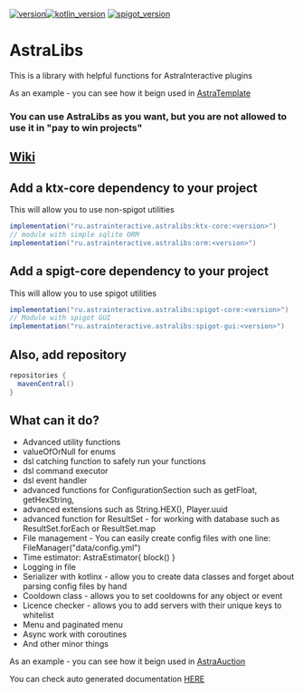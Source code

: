 [![version](https://img.shields.io/maven-central/v/ru.astrainteractive.astralibs/ktx-core?style=flat-square)](https://github.com/Astra-Interactive/AstraLibs)[![kotlin_version](https://img.shields.io/badge/kotlin-1.7.0-blueviolet?style=flat-square)](https://github.com/Astra-Interactive/AstraLibs)
[![spigot_version](https://img.shields.io/badge/spigot-%3E1.13-green?style=flat-square)](https://github.com/Astra-Interactive/AstraLibs)

# AstraLibs
This is a library with helpful functions for AstraInteractive plugins

As an example - you can see how it beign used in [AstraTemplate](https://github.com/Astra-Interactive/AstraTemplate)

### You can use AstraLibs as you want, but you are not allowed to use it in "pay to win projects"
## [Wiki](https://github.com/Astra-Interactive/AstraLibs/wiki)
## Add a ktx-core dependency to your project
This will allow you to use non-spigot utilities
```groovy
implementation("ru.astrainteractive.astralibs:ktx-core:<version>")
// module with simple sqlite ORM
implementation("ru.astrainteractive.astralibs:orm:<version>")
```
## Add a spigt-core dependency to your project
This will allow you to use spigot utilities
```groovy
implementation("ru.astrainteractive.astralibs:spigot-core:<version>")
// Module with spigot GUI
implementation("ru.astrainteractive.astralibs:spigot-gui:<version>")
```
## Also, add repository
```groovy
repositories {
  mavenCentral()
}
```

## What can it do?
- Advanced utility functions
- valueOfOrNull for enums
- dsl catching function to safely run your functions
- dsl command executor
- dsl event handler
- advanced functions for ConfigurationSection such as getFloat, getHexString,
- advanced extensions such as String.HEX(), Player.uuid
- advanced function for ResultSet - for working with database such as ResultSet.forEach or ResultSet.map
- File management - You can easily create config files with one line: FileManager("data/config.yml")
- Time estimator: AstraEstimator{ block() }
- Logging in file
- Serializer with kotlinx - allow you to create data classes and forget about parsing config files by hand
- Cooldown class - allows you to set cooldowns for any object or event
- Licence checker - allows you to add servers with their unique keys to whitelist
- Menu and paginated menu
- Async work with coroutines
- And other minor things

As an example - you can see how it beign used in [AstraAuction](https://github.com/Astra-Interactive/AstraAuctions)

You can check auto generated documentation [HERE](https://astrainteractive.ru/documentation/)
